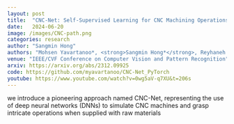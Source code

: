 ```yaml
---
layout: post
title:  "CNC-Net: Self-Supervised Learning for CNC Machining Operations"
date:   2024-06-20
image: /images/CNC-path.png
categories: research
author: "Sangmin Hong"
authors: "Mohsen Yavartanoo*, <strong>Sangmin Hong*</strong>, Reyhaneh Newhatavar*, Kyoung Mu Lee"
venue: "IEEE/CVF Conference on Computer Vision and Pattern Recognition"
arxiv: https://arxiv.org/abs/2312.09925
code: https://github.com/myavartanoo/CNC-Net_PyTorch
youtube: https://www.youtube.com/watch?v=0wg5aV-q7XU&t=206s
---
```

we introduce a pioneering approach named CNC-Net, representing the use of deep neural networks (DNNs) to simulate CNC machines and grasp intricate operations when supplied with raw materials
